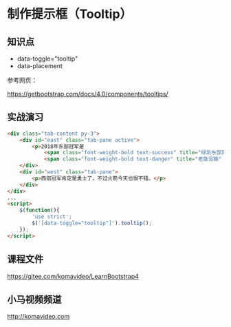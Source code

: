 制作提示框（Tooltip）
====================

## 知识点

* data-toggle="tooltip"
* data-placement

参考网页：

https://getbootstrap.com/docs/4.0/components/tooltips/

## 实战演习

~~~html
<div class="tab-content py-3">
    <div id="east" class="tab-pane active">
        <p>2018年东部冠军是
            <span class="font-weight-bold text-success" title="绿凯东部第一" data-toggle="tooltip" data-placement="top">凯尔特人</span>还是
            <span class="font-weight-bold text-danger" title="老詹没输" data-toggle="tooltip" data-placement="bottom">骑士</span>？不会是猛龙吧？</p>
    </div>
    <div id="west" class="tab-pane">
        <p>西部冠军肯定是勇士了，不过火箭今天也很不错。</p>
    </div>
</div>
...
<script>
    $(function(){
        'use strict';
        $('[data-toggle="tooltip"]').tooltip();
    });
</script>
~~~

## 课程文件

https://gitee.com/komavideo/LearnBootstrap4

## 小马视频频道

http://komavideo.com
